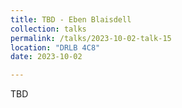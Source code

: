 ```yaml
---
title: TBD - Eben Blaisdell
collection: talks
permalink: /talks/2023-10-02-talk-15
location: "DRLB 4C8"
date: 2023-10-02

---
```


TBD
